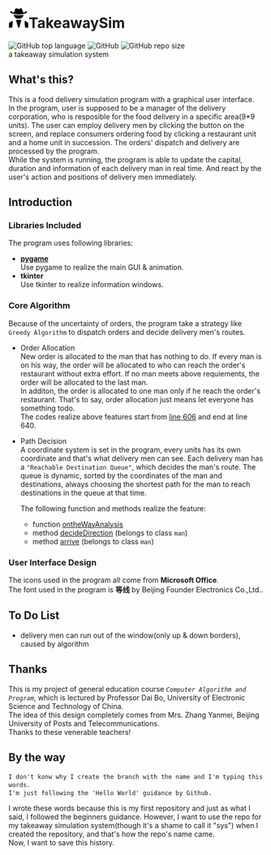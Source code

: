 # <img width="40" height="40" src=icon.jpg/>TakeawaySim
![GitHub top language](https://img.shields.io/github/languages/top/glcas/TakeawaySim) ![GitHub](https://img.shields.io/github/license/glcas/TakeawaySim) ![GitHub repo size](https://img.shields.io/github/repo-size/glcas/TakeawaySim?color=yellow)  
a takeaway simulation system
## What's this?
This is a food delivery simulation program with a graphical user interface.  
In the program, user is supposed to be a manager of the delivery corporation, who is resposible for the food delivery in a specific area(9*9 units). The user can employ delivery men by clicking the button on the screen, and replace consumers ordering food by clicking a restaurant unit and a home unit in succession. The orders' dispatch and delivery are processed by the program.  
While the system is running, the program is able to update the capital, duration and information of each delivery man in real time. And react by the user's action and positions of delivery men immediately.
## Introduction
### Libraries Included
The program uses following libraries:  
* **[pygame](https://www.pygame.org)**  
  Use pygame to realize the main GUI & animation.
* **tkinter**  
  Use tkinter to realize information windows.
### Core Algorithm
Because of the uncertainty of orders, the program take a strategy like `Greedy Algorithm` to dispatch orders and decide delivery men's routes.  
* Order Allocation  
  New order is allocated to the man that has nothing to do. If every man is on his way, the order will be allocated to who can reach the order's restaurant without extra effort. If no man meets above requiements, the order will be allocated to the last man.  
  In additon, the order is allocated to one man only if he reach the order's restaurant. That's to say, order allocation just means let everyone has something todo.  
  The codes realize above features start from [line 606](https://github.com/glcas/TakeawaySim/blob/master/main.pyw#L606)  and end at line 640. 
  
* Path Decision  
    A coordinate system is set in the program, every units has its own coordinate and that's what delivery men can see. Each delivery man has a `"Reachable Destination Queue"`, which decides the man's route. The queue is dynamic, sorted by the coordinates of the man and destinations, always choosing the shortest path for the man to reach destinations in the queue at that time.  

    The following function and methods realize the feature:
    * function [ontheWayAnalysis](https://github.com/glcas/TakeawaySim/blob/master/main.pyw#L265 "Line 265")
    * method [decideDirection](https://github.com/glcas/TakeawaySim/blob/master/main.pyw#L79 "Line 79") (belongs to class `man`)
    * method [arrive](https://github.com/glcas/TakeawaySim/blob/master/main.pyw#L183 "Line 183") (belongs to class `man`)
### User Interface Design
The icons used in the program all come from **Microsoft Office**.  
The font used in the program is **等线** by Beijing Founder Electronics Co.,Ltd..
## To Do List
* delivery men can run out of the window(only up & down borders), caused by algorithm
## Thanks
This is my project of general education course *`Computer Algorithm and Program`*, which is lectured by Professor Dai Bo, University of Electronic Science and Technology of China.  
The idea of this design completely comes from Mrs. Zhang Yanmei, Beijing University of Posts and Telecommunications.  
Thanks to these venerable teachers!
## By the way
    I don't konw why I create the branch with the name and I'm typing this words.
    I'm just following the 'Hello World' guidance by Github.
I wrote these words because this is my first repository and just as what I said, I followed the beginners guidance. However, I want to use the repo for my takeaway simulation system(though it's a shame to call it "sys") when I created the repository, and that's how the repo's name came.   
Now, I want to save this history.
